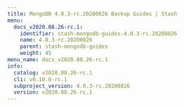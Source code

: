 ```yaml
---
title: MongoDB 4.0.3-rc.20200826 Backup Guides | Stash
menu:
  docs_v2020.08.26-rc.1:
    identifier: stash-mongodb-guides-4.0.3-rc.20200826
    name: 4.0.3-rc.20200826
    parent: stash-mongodb-guides
    weight: 45
menu_name: docs_v2020.08.26-rc.1
info:
  catalog: v2020.08.26-rc.1
  cli: v0.10.0-rc.1
  subproject_version: 4.0.3-rc.20200826
  version: v2020.08.26-rc.1
---
```


